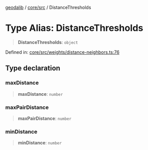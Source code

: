 [geodalib](../../../modules.md) / [core/src](../index.md) / DistanceThresholds

# Type Alias: DistanceThresholds

> **DistanceThresholds**: `object`

Defined in: [core/src/weights/distance-neighbors.ts:76](https://github.com/GeoDaCenter/geoda-lib/blob/9716a45cca9cf3b644d6187deeb842d47f2b7a3a/js/packages/core/src/weights/distance-neighbors.ts#L76)

## Type declaration

### maxDistance

> **maxDistance**: `number`

### maxPairDistance

> **maxPairDistance**: `number`

### minDistance

> **minDistance**: `number`
